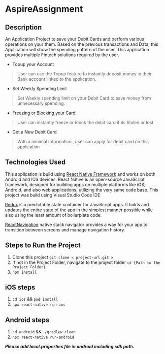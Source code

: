 # AspireAssignment

## Description

   An Application Project to save your Debit Cards and perform various operations on your them. Based on the previous transactions and Data, this Application will show the spending pattern of the user. This application provides multiple Fintech solutions required by the user.
   
   - Topup your Account
> User can use the Topup feature to instantly deposit money in their Bank account linked to the application.
   - Set Weekly Spending Limit
> Set Weekly spending limit on your Debit Card to save money from unnecessary spending.
   - Freezing or Blocking your Card
> User can instantly freeze or Block the debit card if its Stolen or lost
   - Get a New Debit Card
> With a minimal information , user can apply for debit card on this application
   
## Technologies Used

   This application is build using [React Native Framework](https://reactnative.dev) and works on both Android and IOS devices. React Native is an open-source JavaScript framework, designed for building apps on multiple platforms like iOS, Android, and also web applications, utilizing the very same code base. This project was build using Visual Studio Code IDE
   
   [Redux](https://redux.js.org/) is a predictable state container for JavaScript apps. It holds and updates the entire state of the app in the simplest manner possible while also using the least amount of boilerplate code.
   
   [ReactNavigation](https://reactnavigation.org/) native stack navigator provides a way for your app to transition between screens and manage navigation history.
## Steps to Run the Project 

1. Clone this project  `git clone < project-url.git >`
2. If not in the Project Folder, navigate to the project folder `cd {Path to the Project Folder}`
3. `npm install`

## iOS steps

1. `cd ios` && `pod install`
2. `npx react-native run-ios`

## Android steps

1. `cd android` && `./gradlew clean`
2. `npx react-native run-android`


 ***Please add local.properties file in android including sdk path.***

